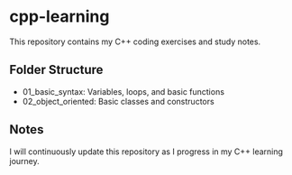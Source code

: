 # cpp-learning

This repository contains my C++ coding exercises and study notes.

## Folder Structure
- 01_basic_syntax: Variables, loops, and basic functions
- 02_object_oriented: Basic classes and constructors

## Notes
I will continuously update this repository as I progress in my C++ learning journey.
